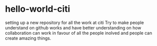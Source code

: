 # hello-world-citi
setting up a new repository for all the work at citi
Try to make people understand on github works and have better understanding on how collaboration can work in favour of all the people inolved and people can create amazing things.
